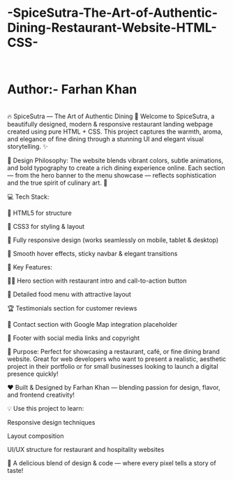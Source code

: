 # -SpiceSutra-The-Art-of-Authentic-Dining-Restaurant-Website-HTML-CSS-<br><br>
<h1>Author:- Farhan Khan</h1>
<br>
🔥 SpiceSutra — The Art of Authentic Dining 🍴
Welcome to SpiceSutra, a beautifully designed, modern & responsive restaurant landing webpage created using pure HTML + CSS. This project captures the warmth, aroma, and elegance of fine dining through a stunning UI and elegant visual storytelling. ✨

🎨 Design Philosophy:
The website blends vibrant colors, subtle animations, and bold typography to create a rich dining experience online. Each section — from the hero banner to the menu showcase — reflects sophistication and the true spirit of culinary art. 🍲

💻 Tech Stack:

🧱 HTML5 for structure

🎨 CSS3 for styling & layout

📱 Fully responsive design (works seamlessly on mobile, tablet & desktop)

🌈 Smooth hover effects, sticky navbar & elegant transitions

🍴 Key Features:

👨‍🍳 Hero section with restaurant intro and call-to-action button

🥗 Detailed food menu with attractive layout

🏆 Testimonials section for customer reviews

📍 Contact section with Google Map integration placeholder

🧾 Footer with social media links and copyright

🚀 Purpose:
Perfect for showcasing a restaurant, café, or fine dining brand website. Great for web developers who want to present a realistic, aesthetic project in their portfolio or for small businesses looking to launch a digital presence quickly!

❤️ Built & Designed by Farhan Khan — blending passion for design, flavor, and frontend creativity!

💡 Use this project to learn:

Responsive design techniques

Layout composition

UI/UX structure for restaurant and hospitality websites

🎯 A delicious blend of design & code — where every pixel tells a story of taste!
